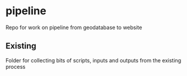 # pipeline
Repo for work on pipeline from geodatabase to website

## Existing

Folder for collecting bits of scripts, inputs and outputs from the existing process